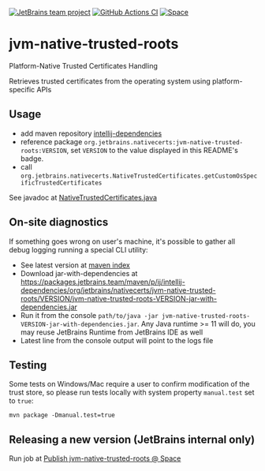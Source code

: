 [![JetBrains team project](http://jb.gg/badges/team.svg)](https://confluence.jetbrains.com/display/ALL/JetBrains+on+GitHub) [![GitHub Actions CI](https://github.com/JetBrains/jvm-native-trusted-roots/actions/workflows/maven.yml/badge.svg)](https://github.com/JetBrains/jvm-native-trusted-roots/actions/workflows/maven.yml) [![Space](https://img.shields.io/badge/dynamic/xml?color=orange&label=Maven%20intellij-dependencies&query=//metadata/versioning/latest&url=https:%2F%2Fpackages.jetbrains.team%2Fmaven%2Fp%2Fij%2Fintellij-dependencies%2Forg%2Fjetbrains%2Fnativecerts%2Fjvm-native-trusted-roots%2Fmaven-metadata.xml)](https://packages.jetbrains.team/maven/p/ij/intellij-dependencies)

# jvm-native-trusted-roots
Platform-Native Trusted Certificates Handling

Retrieves trusted certificates from the operating system using platform-specific APIs

## Usage

* add maven repository [intellij-dependencies](https://packages.jetbrains.team/maven/p/ij/intellij-dependencies)
* reference package `org.jetbrains.nativecerts:jvm-native-trusted-roots:VERSION`, set `VERSION` to the value displayed in this README's badge.
* call `org.jetbrains.nativecerts.NativeTrustedCertificates.getCustomOsSpecificTrustedCertificates`

See javadoc at [NativeTrustedCertificates.java](https://github.com/JetBrains/jvm-native-trusted-roots/blob/trunk/src/main/java/org/jetbrains/nativecerts/NativeTrustedCertificates.java)

## On-site diagnostics

If something goes wrong on user's machine, it's possible to gather all debug logging running a special CLI utility:

* See latest version at [maven index](https://packages.jetbrains.team/maven/p/ij/intellij-dependencies/org/jetbrains/nativecerts/jvm-native-trusted-roots/)
* Download jar-with-dependencies at https://packages.jetbrains.team/maven/p/ij/intellij-dependencies/org/jetbrains/nativecerts/jvm-native-trusted-roots/VERSION/jvm-native-trusted-roots-VERSION-jar-with-dependencies.jar
* Run it from the console `path/to/java -jar jvm-native-trusted-roots-VERSION-jar-with-dependencies.jar`. Any Java runtime >= 11 will do, you may reuse JetBrains Runtime from JetBrains IDE as well
* Latest line from the console output will point to the logs file

## Testing

Some tests on Windows/Mac require a user to confirm modification of the trust store, so please run tests locally with system property `manual.test` set to `true`:

```
mvn package -Dmanual.test=true
```

## Releasing a new version (JetBrains internal only)

Run job at [Publish jvm-native-trusted-roots @ Space](https://jetbrains.team/p/ij/automation/jobs/history/1ydHvJ2EWAKP)
